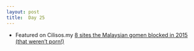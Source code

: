 ```yaml
---
layout: post
title:  Day 25
---
```

	
- Featured on Cilisos.my <a href="https://cilisos.my/8-sites-the-malaysian-gomen-blocked-in-2015-that-werent-porn/" target="_blank">8 sites the Malaysian gomen blocked in 2015 (that weren’t porn!)</a>
